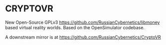# CRYPTOVR

New Open-Source GPLv3 https://github.com/RussianCybernetics/libmoney based virtual reality worlds. Based on the OpenSimulator codebase.

A downstream mirror is at https://github.com/RussianCybernetics/CryptoVR
